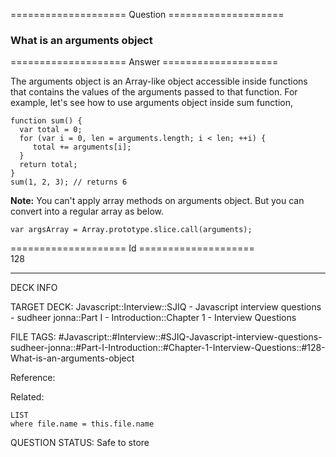 ==================== Question ====================  

### What is an arguments object  

==================== Answer ====================  

The arguments object is an Array-like object accessible inside functions that contains the values of the arguments passed to that function. For example, let's see how to use arguments object inside sum function,

<!-- codeblock-start -->
<pre><code class="hljs language-javascript"><span class="hljs-keyword">function</span> <span class="hljs-title function_">sum</span>(<span class="hljs-params"></span>) {
  <span class="hljs-keyword">var</span> total = <span class="hljs-number">0</span>;
  <span class="hljs-keyword">for</span> (<span class="hljs-keyword">var</span> i = <span class="hljs-number">0</span>, len = <span class="hljs-variable language_">arguments</span>.<span class="hljs-property">length</span>; i &#x3C; len; ++i) {
     total += <span class="hljs-variable language_">arguments</span>[i];
  }
  <span class="hljs-keyword">return</span> total;
}
<span class="hljs-title function_">sum</span>(<span class="hljs-number">1</span>, <span class="hljs-number">2</span>, <span class="hljs-number">3</span>); <span class="hljs-comment">// returns 6</span>
</code></pre>
<!-- codeblock-end -->

**Note:** You can't apply array methods on arguments object. But you can convert into a regular array as below.

<!-- codeblock-start -->
<pre><code class="hljs language-javascript"><span class="hljs-keyword">var</span> argsArray = <span class="hljs-title class_">Array</span>.<span class="hljs-property"><span class="hljs-keyword">prototype</span></span>.<span class="hljs-property">slice</span>.<span class="hljs-title function_">call</span>(<span class="hljs-variable language_">arguments</span>);
</code></pre>
<!-- codeblock-end -->

==================== Id ====================  
128

---

DECK INFO

TARGET DECK: Javascript::Interview::SJIQ - Javascript interview questions - sudheer jonna::Part I - Introduction::Chapter 1 - Interview Questions

FILE TAGS: #Javascript::#Interview::#SJIQ-Javascript-interview-questions-sudheer-jonna::#Part-I-Introduction::#Chapter-1-Interview-Questions::#128-What-is-an-arguments-object

Reference:

Related:

```dataview
LIST
where file.name = this.file.name
```

QUESTION STATUS: Safe to store
